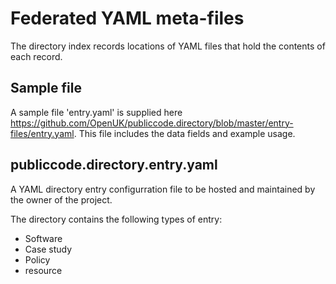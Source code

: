 # Federated YAML meta-files

The directory index records locations of YAML files that hold the contents of each record.

## Sample file

A sample file 'entry.yaml' is supplied here https://github.com/OpenUK/publiccode.directory/blob/master/entry-files/entry.yaml. This file includes the data fields and example usage.

## publiccode.directory.entry.yaml

A YAML directory entry configurration file to be hosted and maintained by the owner of the project.

The directory contains the following types of entry:

- Software
- Case study
- Policy
- resource


